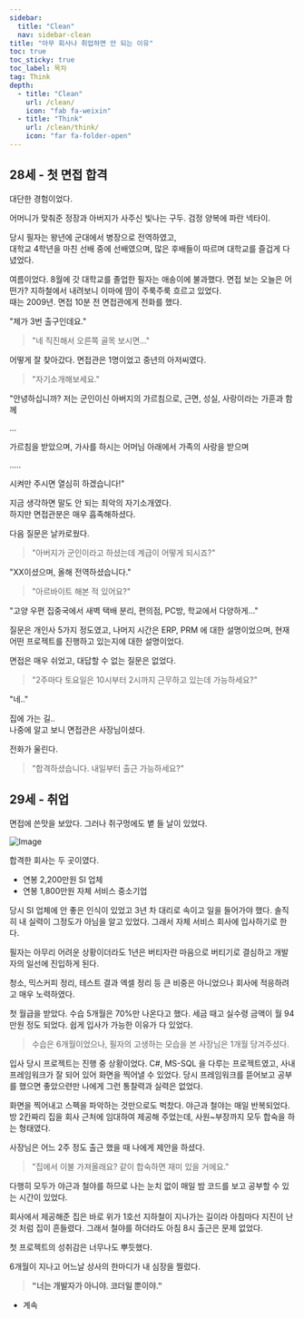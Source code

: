 ```yaml
---
sidebar:
  title: "Clean"
  nav: sidebar-clean
title: "아무 회사나 취업하면 안 되는 이유"
toc: true
toc_sticky: true
toc_label: 목차
tag: Think
depth: 
  - title: "Clean"
    url: /clean/
    icon: "fab fa-weixin"
  - title: "Think"
    url: /clean/think/
    icon: "far fa-folder-open"
---
```

## 28세 - 첫 면접 합격
대단한 경험이었다.  

어머니가 맞춰준 정장과 아버지가 사주신 빛나는 구두.
검정 양복에 파란 넥타이.  

당시 필자는 왕년에 군대에서 병장으로 전역하였고,  
대학교 4학년을 마친 선배 중에 선배였으며, 많은 후배들이 따르며 대학교를 즐겁게 다녔었다.  

여름이었다. 8월에 갓 대학교를 졸업한 필자는 애송이에 불과했다. 면접 보는 오늘은 어떤가? 지하철에서 내려보니 이마에 땀이 주룩주룩 흐르고 있었다.  
때는 2009년. 면접 10분 전 면접관에게 전화를 했다.

"제가 3번 출구인데요."

> "네 직진해서 오른쪽 골목 보시면..."


어떻게 잘 찾아갔다. 면접관은 1명이었고 중년의 아저씨였다.  

> "자기소개해보세요."  

"안녕하십니까? 저는 군인이신 아버지의 가르침으로, 근면, 성실, 사랑이라는 가훈과 함께 

... 

가르침을 받았으며, 가사를 하시는 어머님 아래에서 가족의 사랑을 받으며 

.....

시켜만 주시면 열심히 하겠습니다!"

지금 생각하면 말도 안 되는 최악의 자기소개였다.  
하지만 면접관분은 매우 흡족해하셨다.  

다음 질문은 날카로웠다.

> "아버지가 군인이라고 하셨는데 계급이 어떻게 되시죠?"

"XX이셨으며, 올해 전역하셨습니다."

> "아르바이트 해본 적 있어요?"  

"고양 우편 집중국에서 새벽 택배 분리, 편의점, PC방, 학교에서 다양하게..."

질문은 개인사 5가지 정도였고, 나머지 시간은 ERP, PRM 에 대한 설명이었으며, 현재 어떤 프로젝트를 진행하고 있는지에 대한 설명이었다.

면접은 매우 쉬었고, 대답할 수 없는 질문은 없었다.  

> "2주마다 토요일은 10시부터 2시까지 근무하고 있는데 가능하세요?"

"네.."

집에 가는 길..  
나중에 알고 보니 면접관은 사장님이셨다.  

전화가 울린다. 

> "합격하셨습니다. 내일부터 출근 가능하세요?"




## 29세 - 취업
면접에 쓴맛을 보았다. 그러나 쥐구멍에도 볕 들 날이 있었다.

![Image](https://drive.google.com/uc?export=view&id=1SZ9GwaoX9rzQNyqw8ZcxrtwMfLzzqcmT)  

합격한 회사는 두 곳이였다.

- 연봉 2,200만원 SI 업체
- 연봉 1,800만원 자체 서비스 중소기업

당시 SI 업체에 안 좋은 인식이 있었고 3년 차 대리로 속이고 일을 들어가야 했다.
솔직히 내 실력이 그정도가 아님을 알고 있었다.
그래서 자체 서비스 회사에 입사하기로 한다.


필자는 아무리 어려운 상황이더라도 1년은 버티자란 마음으로 버티기로 결심하고 개발자의 일선에 진입하게 된다.  

청소, 믹스커피 정리, 테스트 결과 엑셀 정리 등 큰 비중은 아니었으나 회사에 적응하려고 매우 노력하였다.  

첫 월급을 받았다. 수습 5개월은 70%만 나온다고 했다. 세금 때고 실수령 금액이 월 94만원 정도 되었다. 쉽게 입사가 가능한 이유가 다 있었다.

> 수습은 6개월이었으나, 필자의 고생하는 모습을 본 사장님은 1개월 당겨주셨다.

입사 당시 프로젝트는 진행 중 상황이었다.
C#, MS-SQL 을 다루는 프로젝트였고, 사내 프레임워크가 잘 되어 있어 화면을 찍어낼 수 있었다.
당시 프레임워크를 뜯어보고 공부를 했으면 좋았으련만 나에게 그런 통찰력과 실력은 없었다.

화면을 찍어내고 스펙을 파악하는 것만으로도 벅찼다.
야근과 철야는 매일 반복되었다.
방 2칸짜리 집을 회사 근처에 임대하여 제공해 주었는데, 사원~부장까지 모두 합숙을 하는 형태였다.  

사장님은 어느 2주 정도 출근 했을 때 나에게 제안을 하셨다.

> "집에서 이불 가져올래요? 같이 합숙하면 재미 있을 거에요."

다행히 모두가 야근과 철야를 하므로 나는 눈치 없이 매일 밤 코드를 보고 공부할 수 있는 시간이 있었다.

회사에서 제공해준 집은 바로 위가 1호선 지하철이 지나가는 길이라 아침마다 지진이 난 것 처럼 집이 흔들렸다.
그래서 철야를 하더라도 아침 8시 출근은 문제 없었다.

첫 프로젝트의 성취감은 너무나도 뿌듯했다.

6개월이 지나고 어느날 상사의 한마디가 내 심장을 찔렀다.

> **"너는 개발자가 아니야. 코더일 뿐이야."**

- 계속

